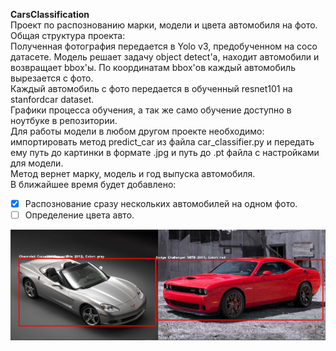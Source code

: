 **CarsClassification**  
Проект по распознованию марки, модели и цвета автомобиля на фото.  
Общая структура проекта:  
Полученная фотография передается в Yolo v3, предобученном на coco датасете. Модель решает задачу object detect'a, находит автомобили и возвращает bbox'ы. По координатам bbox'ов каждый автомобиль вырезается с фото.  
Каждый автомобиль с фото передается в обученный resnet101 на stanfordcar dataset.  
Графики процесса обучения, а так же само обучение доступно в ноутбуке в репозитории.   
Для работы модели в любом другом проекте необходимо: импортировать метод predict_car из файла car_classifier.py и передать ему путь до картинки в формате .jpg и путь до .pt файла с настройками для модели.   
Метод вернет марку, модель и год выпуска автомобиля.  
В ближайшее время будет добавлено:  
- [x] Распознование сразу нескольких автомобилей на одном фото.  
- [ ] Определение цвета авто. 

![proofs](https://github.com/johnSmith0101/CarsClassification/blob/main/it_works_yes.jpg)
